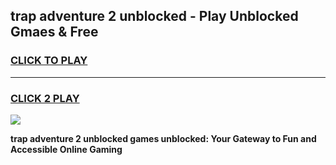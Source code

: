 
## trap adventure 2 unblocked - Play Unblocked Gmaes & Free
<h3>
<a href="https://news.freeplayer.one?title=trap_adventure_2_unblocked&ref=16F">CLICK TO PLAY</a></h3>
<hr>

<h3>
<a href="https://news.freeplayer.one?title=trap_adventure_2_unblocked&ref=16F">CLICK 2 PLAY</a>
  
</h3>

<a href="https://news.freeplayer.one?title=trap_adventure_2_unblocked&ref=16F/"><img src="https://clearcache.store/games.png"></a>


**trap adventure 2 unblocked games unblocked: Your Gateway to Fun and Accessible Online Gaming**
